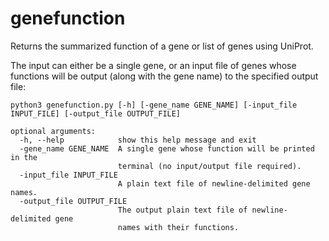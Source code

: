 # genefunction
Returns the summarized function of a gene or list of genes using UniProt.

The input can either be a single gene, or an input file of genes whose functions will be output (along with the gene name) to the specified output file:

```
python3 genefunction.py [-h] [-gene_name GENE_NAME] [-input_file INPUT_FILE] [-output_file OUTPUT_FILE]                       

optional arguments:
  -h, --help            show this help message and exit
  -gene_name GENE_NAME  A single gene whose function will be printed in the
                        terminal (no input/output file required).
  -input_file INPUT_FILE
                        A plain text file of newline-delimited gene names.
  -output_file OUTPUT_FILE
                        The output plain text file of newline-delimited gene
                        names with their functions.
```

